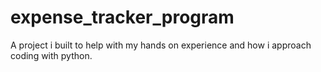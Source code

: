 # expense_tracker_program
A project i built to help with my hands on experience and how i approach coding with python.
